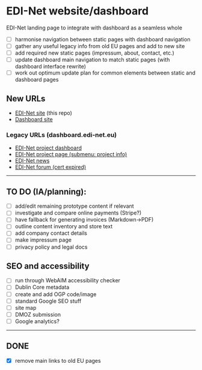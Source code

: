 # EDI-Net website/dashboard

EDI-Net landing page to integrate with dashboard as a seamless whole

- [ ] harmonise navigation between static pages with dashboard navigation
- [ ] gather any useful legacy info from old EU pages and add to new site
- [ ] add required new static pages (impressum, about, contact, etc.)
- [ ] update dashboard main navigation to match static pages (with dashboard interface rewrite)
- [ ] work out optimum update plan for common elements between static and dashboard pages

## New URLs

- [EDI-Net site](http://edinet.ecovisum.com/) (this repo)
- [Dashboard site](https://dashboard.ecovisum.com/p)

### Legacy URLs (dashboard.edi-net.eu)

- [EDI-Net project dashboard](https://dashboard.edi-net.eu/p)
- [EDI-Net project page (submenu: project info)](https://edi-net.eu/en/home.html)
- [EDI-Net news](https://www.edi-net.eu/en/news.html)
- [EDI-Net forum (cert expired)](https://discourse.edi-net.eu)

---

## TO DO (IA/planning):

- [ ] add/edit remaining prototype content if relevant
- [ ] investigate and compare online payments (Stripe?)
- [ ] have fallback for generating invoices (Markdown->PDF)
- [ ] outline content inventory and store text
- [ ] add company contact details
- [ ] make impressum page
- [ ] privacy policy and legal docs

## SEO and accessibility

- [ ] run through WebAIM accessibility checker
- [ ] Dublin Core metadata
- [ ] create and add OGP code/image
- [ ] standard Google SEO stuff
- [ ] site map
- [ ] DMOZ submission
- [ ] Google analytics?

---

## DONE

- [x] remove main links to old EU pages
